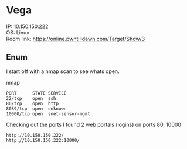 # Vega



IP: 10.150.150.222  
OS: Linux  
Room link: https://online.pwntilldawn.com/Target/Show/3  

## Enum

I start off with a nmap scan to see whats open. 

nmap

```
PORT      STATE SERVICE
22/tcp    open  ssh
80/tcp    open  http
8089/tcp  open  unknown
10000/tcp open  snet-sensor-mgmt
```

Checking out the ports I found 2 web portals (logins) on ports 80, 10000 

```
http://10.150.150.222/
http://10.150.150.222:10000/
```
